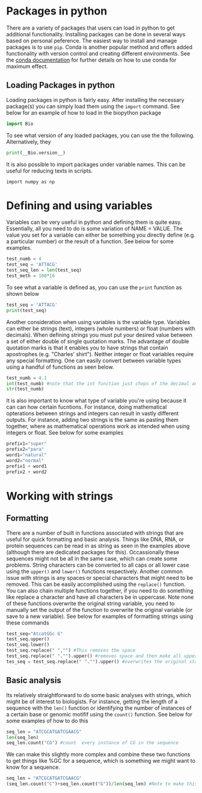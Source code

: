 # Packages in python
There are a variety of packages that users can load in python to get additional functionality. Installing packages can be done in several ways based on personal peference. The easiest way to install and manage packages is to use `pip`. Conda is another popular method and offers added functionality with version control and creating different environments. See the [conda documentation](https://conda.io/activation) for further details on how to use conda for maximum effect.

## Loading Packages in python
Loading packages in python is fairly easy. After installing the necessary package(s) you can simply load them using the `import` command. See below for an example of how to load in the biopython package

``` Python
import Bio
```

To see what version of any loaded packages, you can use the the following. Alternatively, they 

``` Python
print(__Bio.version__)
```

It is also possible to import packages under variable names. This can be useful for reducing texts in scripts. 

```
import numpy as np
```
# Defining and using variables
Variables can be very useful in python and defining them is quite easy. Essentially, all you need to do is some variation of NAME = VALUE. The value you set for a variable can either be something you directly define (e.g. a particular number) or the result of a function. See below for some examples.

``` Python
test_numb = 4
test_seq = 'ATTACG'
test_seq_len = len(test_seq)
test_meth = 100*16
```

To see what a variable is defined as, you can use the `print` function as shown below 

``` Python
test_seq = 'ATTACG'
print(test_seq)
```

Another consideration when using variables is the variable type. Variables can either be strings (text), integers (whole numbers) or float (numbers with decimals). When defining strings you must put your desired value between a set of either double of single quotation marks. The advantage of double quotation marks is that it enables you to have strings that contain apostrophes (e.g. "Charles' shirt"). Neither integer or float variables require any special formatting. One can easily convert between variable types using a handful of functions as seen below. 

```python
test_numb = 4.1
int(test_numb) #note that the int function just chops of the decimal and does not round
str(test_numb)
```
It is also important to know what type of variable you're using because it can can how certain fucntions. For instance, doing mathematical opterations between strings and integers can result in vastly different outputs. For instance, adding two strings is the same as pasting them together, where as mathematical operations work as intended when using integers or float. See below for some examples 
```python
prefix1="super"
prefix2="para"
word1="natural"
word2="normal"
prefix1 + word1
prefix2 + word2
```
# Working with strings 
## Formatting
There are a number of built in functions associated with strings that are useful for quick formatting and basic analysis. Things like DNA, RNA, or protein sequences can be read in as string as seen in the examples above (although there are dedicated packages for this). Occassionally these sequences might not be all in the same case, which can create some problems. String characters can be converted to all caps or all lower case using the `upper()` and `lower()` functions respectively. Another common issue with strings is any spaces or special characters that might need to be removed. This can be easily accomplished using the `replace()` function. You can also chain multiple functions together, if you need to do something like replace a character and have all characters be in uppercase. Note none of these functions overwrite the original string variable, you need to manually set the output of the function to overwrite the original variable (or save to a new variable). See below for examples of formatting strings using these commands 

```python
test_seq="AtcatGGc G"
test_seq.upper()
test_seq.lower()
test_seq.replace(" ","") #This removes the space
test_seq.replace(" "."").upper() #removes space and then make all upper case
tes_seq = test_seq.replace(" "."").upper() #overwrites the original string with the output of the function
```
## Basic analysis 
Its relatively straightforward to do some basic analyses with strings, which might be of interest to biologists. For instance, getting the length of a sequence with the `len()` function or identifying the number of instances of a certain base or genomic motifif using the `count()` function. See below for some examples of how to do this

```python
seq_len = "ATCGCATGATCGAACG"
len(seq_len)
seq_len.count("CG") #count  every instance of CG in the sequence
```

We can make this slightly more complex and combine these two functions to get things like %GC for a sequence, which is something we might want to know for a sequence. 
```python
seq_len = "ATCGCATGATCGAACG"
(seq_len.count("C")+seq_len.count("G"))/len(seq_len) #Note to make this a % you would also need to multiple by 100
```

